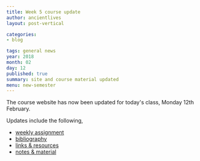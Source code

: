 ```yaml
---
title: Week 5 course update
author: ancientlives
layout: post-vertical

categories:
- blog

tags: general news
year: 2018
month: 02
day: 12
published: true
summary: site and course material updated
menu: new-semester
---
```


The course website has now been updated for today's class, Monday 12th February.

Updates include the following,

* [weekly assignment](/weekly_assignment)
* [bibliography](/bibliography)
* [links & resources](/links)
* [notes & material](/notes)
